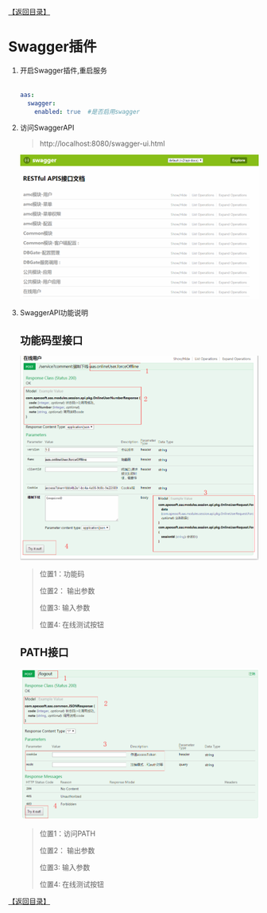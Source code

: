 [【返回目录】](../README.md)
# Swagger插件

1. 开启Swagger插件,重启服务

    ```yaml

    aas:
      swagger:
        enabled: true  #是否启用swagger
    ```

2. 访问SwaggerAPI

    > http://localhost:8080/swagger-ui.html

    ![调整位置](images/swagger.png)

3. SwaggerAPI功能说明

    ## 功能码型接口
    ![调整位置](images/swagger2.png)

    > 位置1：功能码
    >
    > 位置2： 输出参数
    >
    > 位置3: 输入参数
    >
    > 位置4: 在线测试按钮

    ## PATH接口

    ![调整位置](images/swagger3.png)

    > 位置1：访问PATH
    >
    > 位置2： 输出参数
    >
    > 位置3: 输入参数
    >
    > 位置4: 在线测试按钮

[【返回目录】](../README.md)
